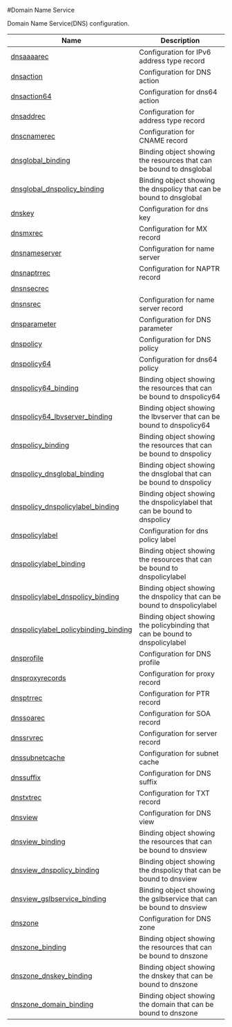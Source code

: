 #Domain Name Service

Domain Name Service(DNS) configuration.


<table><thead><tr><th>Name</th><th>Description</th></tr></thead><tbody><tr><td><a href="../../../configuration/domain-name-service/dnsaaaarec/dnsaaaarec">dnsaaaarec</a></td><td>Configuration for IPv6 address type record</td><tr><tr><td><a href="../../../configuration/domain-name-service/dnsaction/dnsaction">dnsaction</a></td><td>Configuration for DNS action</td><tr><tr><td><a href="../../../configuration/domain-name-service/dnsaction64/dnsaction64">dnsaction64</a></td><td>Configuration for dns64 action</td><tr><tr><td><a href="../../../configuration/domain-name-service/dnsaddrec/dnsaddrec">dnsaddrec</a></td><td>Configuration for address type record</td><tr><tr><td><a href="../../../configuration/domain-name-service/dnscnamerec/dnscnamerec">dnscnamerec</a></td><td>Configuration for CNAME record</td><tr><tr><td><a href="../../../configuration/domain-name-service/dnsglobal_binding/dnsglobal_binding">dnsglobal_binding</a></td><td>Binding object showing the resources that can be bound to dnsglobal</td><tr><tr><td><a href="../../../configuration/domain-name-service/dnsglobal_dnspolicy_binding/dnsglobal_dnspolicy_binding">dnsglobal_dnspolicy_binding</a></td><td>Binding object showing the dnspolicy that can be bound to dnsglobal</td><tr><tr><td><a href="../../../configuration/domain-name-service/dnskey/dnskey">dnskey</a></td><td>Configuration for dns key</td><tr><tr><td><a href="../../../configuration/domain-name-service/dnsmxrec/dnsmxrec">dnsmxrec</a></td><td>Configuration for MX record</td><tr><tr><td><a href="../../../configuration/domain-name-service/dnsnameserver/dnsnameserver">dnsnameserver</a></td><td>Configuration for name server</td><tr><tr><td><a href="../../../configuration/domain-name-service/dnsnaptrrec/dnsnaptrrec">dnsnaptrrec</a></td><td>Configuration for NAPTR record</td><tr><tr><td><a href="../../../configuration/domain-name-service/dnsnsecrec/dnsnsecrec">dnsnsecrec</a></td><td></td><tr><tr><td><a href="../../../configuration/domain-name-service/dnsnsrec/dnsnsrec">dnsnsrec</a></td><td>Configuration for name server record</td><tr><tr><td><a href="../../../configuration/domain-name-service/dnsparameter/dnsparameter">dnsparameter</a></td><td>Configuration for DNS parameter</td><tr><tr><td><a href="../../../configuration/domain-name-service/dnspolicy/dnspolicy">dnspolicy</a></td><td>Configuration for DNS policy</td><tr><tr><td><a href="../../../configuration/domain-name-service/dnspolicy64/dnspolicy64">dnspolicy64</a></td><td>Configuration for dns64 policy</td><tr><tr><td><a href="../../../configuration/domain-name-service/dnspolicy64_binding/dnspolicy64_binding">dnspolicy64_binding</a></td><td>Binding object showing the resources that can be bound to dnspolicy64</td><tr><tr><td><a href="../../../configuration/domain-name-service/dnspolicy64_lbvserver_binding/dnspolicy64_lbvserver_binding">dnspolicy64_lbvserver_binding</a></td><td>Binding object showing the lbvserver that can be bound to dnspolicy64</td><tr><tr><td><a href="../../../configuration/domain-name-service/dnspolicy_binding/dnspolicy_binding">dnspolicy_binding</a></td><td>Binding object showing the resources that can be bound to dnspolicy</td><tr><tr><td><a href="../../../configuration/domain-name-service/dnspolicy_dnsglobal_binding/dnspolicy_dnsglobal_binding">dnspolicy_dnsglobal_binding</a></td><td>Binding object showing the dnsglobal that can be bound to dnspolicy</td><tr><tr><td><a href="../../../configuration/domain-name-service/dnspolicy_dnspolicylabel_binding/dnspolicy_dnspolicylabel_binding">dnspolicy_dnspolicylabel_binding</a></td><td>Binding object showing the dnspolicylabel that can be bound to dnspolicy</td><tr><tr><td><a href="../../../configuration/domain-name-service/dnspolicylabel/dnspolicylabel">dnspolicylabel</a></td><td>Configuration for dns policy label</td><tr><tr><td><a href="../../../configuration/domain-name-service/dnspolicylabel_binding/dnspolicylabel_binding">dnspolicylabel_binding</a></td><td>Binding object showing the resources that can be bound to dnspolicylabel</td><tr><tr><td><a href="../../../configuration/domain-name-service/dnspolicylabel_dnspolicy_binding/dnspolicylabel_dnspolicy_binding">dnspolicylabel_dnspolicy_binding</a></td><td>Binding object showing the dnspolicy that can be bound to dnspolicylabel</td><tr><tr><td><a href="../../../configuration/domain-name-service/dnspolicylabel_policybinding_binding/dnspolicylabel_policybinding_binding">dnspolicylabel_policybinding_binding</a></td><td>Binding object showing the policybinding that can be bound to dnspolicylabel</td><tr><tr><td><a href="../../../configuration/domain-name-service/dnsprofile/dnsprofile">dnsprofile</a></td><td>Configuration for DNS profile</td><tr><tr><td><a href="../../../configuration/domain-name-service/dnsproxyrecords/dnsproxyrecords">dnsproxyrecords</a></td><td>Configuration for proxy record</td><tr><tr><td><a href="../../../configuration/domain-name-service/dnsptrrec/dnsptrrec">dnsptrrec</a></td><td>Configuration for PTR record</td><tr><tr><td><a href="../../../configuration/domain-name-service/dnssoarec/dnssoarec">dnssoarec</a></td><td>Configuration for SOA record</td><tr><tr><td><a href="../../../configuration/domain-name-service/dnssrvrec/dnssrvrec">dnssrvrec</a></td><td>Configuration for server record</td><tr><tr><td><a href="../../../configuration/domain-name-service/dnssubnetcache/dnssubnetcache">dnssubnetcache</a></td><td>Configuration for subnet cache</td><tr><tr><td><a href="../../../configuration/domain-name-service/dnssuffix/dnssuffix">dnssuffix</a></td><td>Configuration for DNS suffix</td><tr><tr><td><a href="../../../configuration/domain-name-service/dnstxtrec/dnstxtrec">dnstxtrec</a></td><td>Configuration for TXT record</td><tr><tr><td><a href="../../../configuration/domain-name-service/dnsview/dnsview">dnsview</a></td><td>Configuration for DNS view</td><tr><tr><td><a href="../../../configuration/domain-name-service/dnsview_binding/dnsview_binding">dnsview_binding</a></td><td>Binding object showing the resources that can be bound to dnsview</td><tr><tr><td><a href="../../../configuration/domain-name-service/dnsview_dnspolicy_binding/dnsview_dnspolicy_binding">dnsview_dnspolicy_binding</a></td><td>Binding object showing the dnspolicy that can be bound to dnsview</td><tr><tr><td><a href="../../../configuration/domain-name-service/dnsview_gslbservice_binding/dnsview_gslbservice_binding">dnsview_gslbservice_binding</a></td><td>Binding object showing the gslbservice that can be bound to dnsview</td><tr><tr><td><a href="../../../configuration/domain-name-service/dnszone/dnszone">dnszone</a></td><td>Configuration for DNS zone</td><tr><tr><td><a href="../../../configuration/domain-name-service/dnszone_binding/dnszone_binding">dnszone_binding</a></td><td>Binding object showing the resources that can be bound to dnszone</td><tr><tr><td><a href="../../../configuration/domain-name-service/dnszone_dnskey_binding/dnszone_dnskey_binding">dnszone_dnskey_binding</a></td><td>Binding object showing the dnskey that can be bound to dnszone</td><tr><tr><td><a href="../../../configuration/domain-name-service/dnszone_domain_binding/dnszone_domain_binding">dnszone_domain_binding</a></td><td>Binding object showing the domain that can be bound to dnszone</td><tr></tbody></table>
